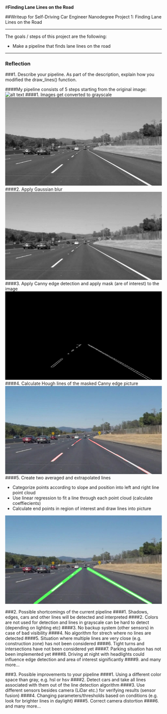 
#**Finding Lane Lines on the Road** 

##Writeup for Self-Driving Car Engineer Nanodegree Project 1: Finding Lane Lines on the Road


---

The goals / steps of this project are the following:
* Make a pipeline that finds lane lines on the road


[//]: # (Image References)

[image1]: ./output_images/solidWhiteCurve.jpg "Original"
[image2]: ./output_images/solidWhiteCurve_gray.jpg "Grayscale"
[image3]: ./output_images/solidWhiteCurve_blur_gray.jpg "Gaussian"
[image4]: ./output_images/solidWhiteCurve_masked_edges.jpg "Canny"
[image5]: ./output_images/solidWhiteCurve_masked_hough.jpg "Hough"
[image6]: ./output_images/solidWhiteCurve_final_image.jpg "Final"

---

### Reflection

###1. Describe your pipeline. As part of the description, explain how you modified the draw_lines() function.

####My pipeline consists of 5 steps starting from the original image:
![alt text][image1]
####1. Images get converted to grayscale
![alt text][image2]
####2. Apply Gaussian blur
![alt text][image3]
####3. Apply Canny edge detection and apply mask (are of interest) to the image 
![alt text][image4]
####4. Calculate Hough lines of the masked Canny edge picture 
![alt text][image5]
####5. Create two averaged and extrapolated lines
  * Categorize points according to slope and position into left and right line point cloud
  * Use linear regression to fit a line through each point cloud (calculate coeffiecients)
  * Calculate end points in region of interest and draw lines into picture

![alt text][image6]

###2. Possible shortcomings of the current pipeline
####1. Shadows, edges, cars and other lines will be detected and interpreted
####2. Colors are not used for detection and lines in grayscale can be hard to detect (depending on lighting etc)
####3. No backup system (other sensors) in case of bad visibility
####4. No algorithm for strech where no lines are detected
####5. Situation where multiple lines are very close (e.g. construction zone) has not been considered
####6. Tight turns and intersections have not been considered yet
####7. Parking situation has not been implemented yet
####8. Driving at night with headlights could influence edge detection and area of interest significantly
####9. and many more...

###3. Possible improvements to your pipeline
####1. Using a different color space than gray, e.g. hsl or hsv
####2. Detect cars and take all lines associated with them out of the line detection algorithm
####3. Use different sensors besides camera (LiDar etc.) for verifying results (sensor fusion)
####4. Changing parameters/thresholds based on conditions  (e.g. look for brighter lines in daylight)
####5. Correct camera distortion
####6. and many more...
